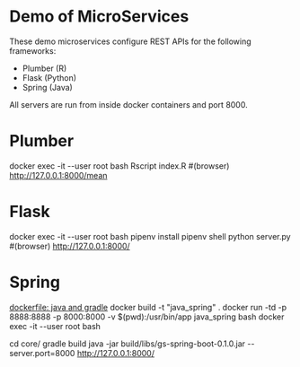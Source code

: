 # Demo of MicroServices

These demo microservices configure REST APIs for the following frameworks:
* Plumber (R)
* Flask (Python)
* Spring (Java)

All servers are run from inside docker containers and port 8000.

# Plumber
docker exec -it --user root <container> bash
Rscript index.R
    #(browser) http://127.0.0.1:8000/mean

# Flask
docker exec -it --user root <container> bash
pipenv install
pipenv shell
python server.py
    #(browser) http://127.0.0.1:8000/

# Spring
[dockerfile: java and gradle](https://github.com/keeganwitt/docker-gradle/blob/1fcbfdaa2566e3cf3fb055fbd1342f2aa462bb85/jdk8/Dockerfile)
docker build -t "java_spring" .
docker run -td -p 8888:8888 -p 8000:8000 -v $(pwd):/usr/bin/app java_spring bash
docker exec -it --user root <container>  bash

cd core/
gradle build
java -jar build/libs/gs-spring-boot-0.1.0.jar --server.port=8000
http://127.0.0.1:8000/
